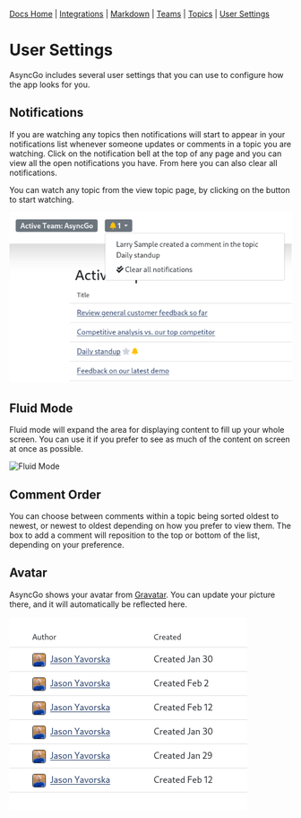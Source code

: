 [Docs Home](index.md) | [Integrations](integrations.md) | [Markdown](markdown.md) | [Teams](teams.md) | [Topics](topics.md) | [User Settings](usersettings.md)

# User Settings

AsyncGo includes several user settings that you can use to configure how the app
looks for you.

## Notifications

If you are watching any topics then notifications will start to appear in your
notifications list whenever someone updates or comments in a topic you are
watching. Click on the notification bell at the top of any page and you can view
all the open notifications you have. From here you can also clear all
notifications.

You can watch any topic from the view topic page, by clicking on the button to
start watching.

![Notifications](./images/notifications.png)

## Fluid Mode

Fluid mode will expand the area for displaying content to fill up your whole
screen. You can use it if you prefer to see as much of the content on screen at
once as possible.

![Fluid Mode](/assets/blog/releases/1.1/fluid.png)

## Comment Order

You can choose between comments within a topic being sorted oldest to newest, or
newest to oldest depending on how you prefer to view them. The box to add a
comment will reposition to the top or bottom of the list, depending on your
preference.

## Avatar

AsyncGo shows your avatar from [Gravatar](https://www.gravatar.com). You can
update your picture there, and it will automatically be reflected here.

![Gravatars](./images/gravatar.png)
